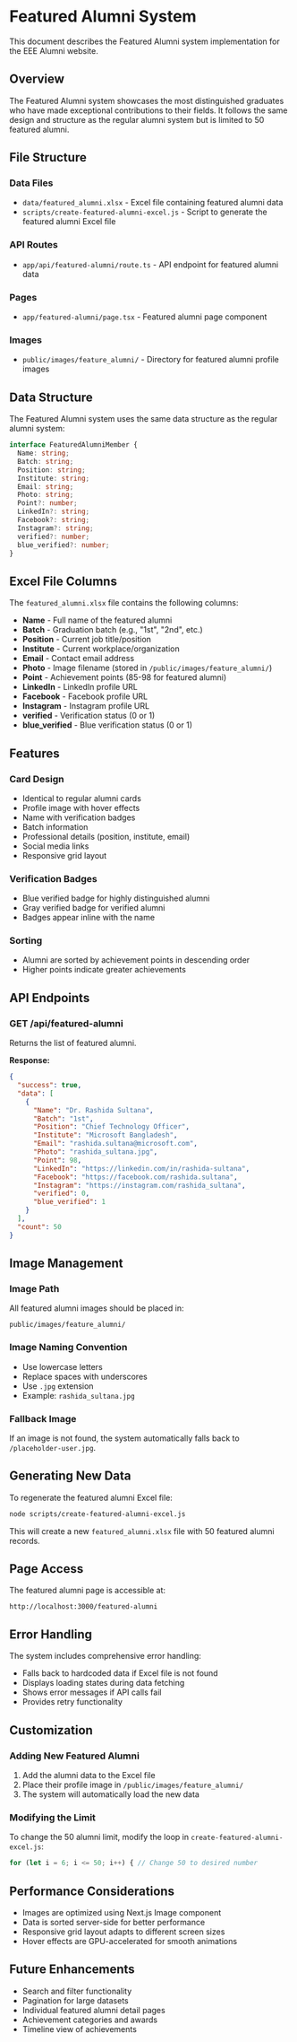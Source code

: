 # Featured Alumni System

This document describes the Featured Alumni system implementation for the EEE Alumni website.

## Overview

The Featured Alumni system showcases the most distinguished graduates who have made exceptional contributions to their fields. It follows the same design and structure as the regular alumni system but is limited to 50 featured alumni.

## File Structure

### Data Files
- `data/featured_alumni.xlsx` - Excel file containing featured alumni data
- `scripts/create-featured-alumni-excel.js` - Script to generate the featured alumni Excel file

### API Routes
- `app/api/featured-alumni/route.ts` - API endpoint for featured alumni data

### Pages
- `app/featured-alumni/page.tsx` - Featured alumni page component

### Images
- `public/images/feature_alumni/` - Directory for featured alumni profile images

## Data Structure

The Featured Alumni system uses the same data structure as the regular alumni system:

```typescript
interface FeaturedAlumniMember {
  Name: string;
  Batch: string;
  Position: string;
  Institute: string;
  Email: string;
  Photo: string;
  Point?: number;
  LinkedIn?: string;
  Facebook?: string;
  Instagram?: string;
  verified?: number;
  blue_verified?: number;
}
```

## Excel File Columns

The `featured_alumni.xlsx` file contains the following columns:
- **Name** - Full name of the featured alumni
- **Batch** - Graduation batch (e.g., "1st", "2nd", etc.)
- **Position** - Current job title/position
- **Institute** - Current workplace/organization
- **Email** - Contact email address
- **Photo** - Image filename (stored in `/public/images/feature_alumni/`)
- **Point** - Achievement points (85-98 for featured alumni)
- **LinkedIn** - LinkedIn profile URL
- **Facebook** - Facebook profile URL
- **Instagram** - Instagram profile URL
- **verified** - Verification status (0 or 1)
- **blue_verified** - Blue verification status (0 or 1)

## Features

### Card Design
- Identical to regular alumni cards
- Profile image with hover effects
- Name with verification badges
- Batch information
- Professional details (position, institute, email)
- Social media links
- Responsive grid layout

### Verification Badges
- Blue verified badge for highly distinguished alumni
- Gray verified badge for verified alumni
- Badges appear inline with the name

### Sorting
- Alumni are sorted by achievement points in descending order
- Higher points indicate greater achievements

## API Endpoints

### GET /api/featured-alumni
Returns the list of featured alumni.

**Response:**
```json
{
  "success": true,
  "data": [
    {
      "Name": "Dr. Rashida Sultana",
      "Batch": "1st",
      "Position": "Chief Technology Officer",
      "Institute": "Microsoft Bangladesh",
      "Email": "rashida.sultana@microsoft.com",
      "Photo": "rashida_sultana.jpg",
      "Point": 98,
      "LinkedIn": "https://linkedin.com/in/rashida-sultana",
      "Facebook": "https://facebook.com/rashida.sultana",
      "Instagram": "https://instagram.com/rashida_sultana",
      "verified": 0,
      "blue_verified": 1
    }
  ],
  "count": 50
}
```

## Image Management

### Image Path
All featured alumni images should be placed in:
```
public/images/feature_alumni/
```

### Image Naming Convention
- Use lowercase letters
- Replace spaces with underscores
- Use `.jpg` extension
- Example: `rashida_sultana.jpg`

### Fallback Image
If an image is not found, the system automatically falls back to `/placeholder-user.jpg`.

## Generating New Data

To regenerate the featured alumni Excel file:

```bash
node scripts/create-featured-alumni-excel.js
```

This will create a new `featured_alumni.xlsx` file with 50 featured alumni records.

## Page Access

The featured alumni page is accessible at:
```
http://localhost:3000/featured-alumni
```

## Error Handling

The system includes comprehensive error handling:
- Falls back to hardcoded data if Excel file is not found
- Displays loading states during data fetching
- Shows error messages if API calls fail
- Provides retry functionality

## Customization

### Adding New Featured Alumni
1. Add the alumni data to the Excel file
2. Place their profile image in `/public/images/feature_alumni/`
3. The system will automatically load the new data

### Modifying the Limit
To change the 50 alumni limit, modify the loop in `create-featured-alumni-excel.js`:
```javascript
for (let i = 6; i <= 50; i++) { // Change 50 to desired number
```

## Performance Considerations

- Images are optimized using Next.js Image component
- Data is sorted server-side for better performance
- Responsive grid layout adapts to different screen sizes
- Hover effects are GPU-accelerated for smooth animations

## Future Enhancements

- Search and filter functionality
- Pagination for large datasets
- Individual featured alumni detail pages
- Achievement categories and awards
- Timeline view of achievements
